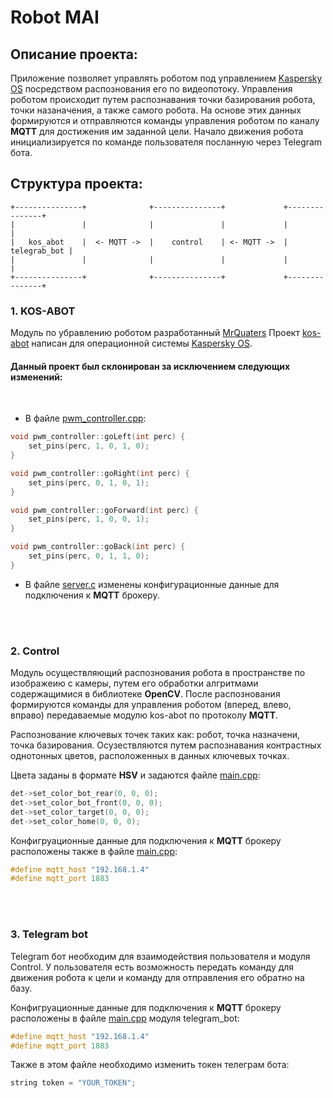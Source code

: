 # Robot MAI

## Описание проекта:
Приложение позволяет управлять роботом под управлением [Kaspersky OS](https://os.kaspersky.ru/) посредством распознования его по видеопотоку.
Управления роботом происходит путем распознавания точки базирования робота, точки назаначения, а также самого робота. На основе этих данных формируются и отправляются команды управления роботом по каналу **MQTT** для достижения им заданной цели.
Начало движения робота инициализируется по команде пользователя посланную через Telegram бота.

## Структура проекта:

```
+---------------+              +---------------+             +---------------+
|               |              |               |             |               |
|   kos_abot    |  <- MQTT ->  |    control    | <- MQTT ->  |  telegrab_bot |
|               |              |               |             |               |
+---------------+              +---------------+             +---------------+
```

### 1. KOS-ABOT
Модуль по убравлению роботом разработанный [MrQuaters](https://github.com/MrQuaters/) 
Проект [kos-abot](https://github.com/MrQuaters/kos-abot) написан для операционной системы [Kaspersky OS](https://os.kaspersky.ru/). 
#### Данный проект был склонирован за исключением следующих изменений:
<br/>  

* В файле [pwm_controller.cpp](https://github.com/SergeyLavrinenko/robot_mai/blob/master/src/kos-abot/navigation/src/pwm_controller.cpp):

```C++
void pwm_controller::goLeft(int perc) {
    set_pins(perc, 1, 0, 1, 0);
}

void pwm_controller::goRight(int perc) {
    set_pins(perc, 0, 1, 0, 1);
}

void pwm_controller::goForward(int perc) {
    set_pins(perc, 1, 0, 0, 1);
}

void pwm_controller::goBack(int perc) {
    set_pins(perc, 0, 1, 1, 0);
}

```

+ В файле [server.c](https://github.com/SergeyLavrinenko/robot_mai/blob/master/src/kos-abot/configuration_server/src/server.c) изменены конфигурационные данные для подключения к **MQTT** брокеру.
  
<br><br/>

### 2. Control
Модуль осуществляющий распознования робота в пространстве по изображеию с камеры, путем его обработки алгритмами содержащимися в библиотеке **OpenCV**. После распознования формируются команды для управления роботом (вперед, влево, вправо) передаваемые модулю kos-abot по протоколу **MQTT**.
<br>

Распознование ключевых точек таких как: робот, точка назначени, точка базирования. Осузествляются путем распознавания контрастных однотонных цветов, расположенных в данных ключевых точках.
<br>

Цвета заданы в формате **HSV** и задаются файле [main.cpp](https://github.com/SergeyLavrinenko/robot_mai/blob/master/src/control/main.cpp):
```C++
det->set_color_bot_rear(0, 0, 0);
det->set_color_bot_front(0, 0, 0);
det->set_color_target(0, 0, 0);
det->set_color_home(0, 0, 0);
```
Конфигруационные данные для подключения к **MQTT** брокеру расположены также в файле [main.cpp](https://github.com/SergeyLavrinenko/robot_mai/blob/master/src/control/main.cpp):
```C++
#define mqtt_host "192.168.1.4"
#define mqtt_port 1883
``` 
<br><br/>
### 3. Telegram bot
Telegram бот необходим для взаимодействия пользователя и модуля Control. У пользователя есть возможность передать команду для движения робота к цели и команду для отправления его обратно на базу.

Конфигруационные данные для подключения к **MQTT** брокеру расположены в файле [main.cpp](https://github.com/SergeyLavrinenko/robot_mai/blob/master/src/telegram_bot/main.cpp) модуля telegram_bot:
```c++
#define mqtt_host "192.168.1.4"
#define mqtt_port 1883
```
Также в этом файле необходимо изменить токен телеграм бота:
```c++
string token = "YOUR_TOKEN";
```

